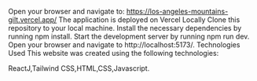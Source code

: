 Open your browser and navigate to: https://los-angeles-mountains-gilt.vercel.app/
The application is deployed on Vercel 
Locally
Clone this repository to your local machine.
Install the necessary dependencies by running npm install.
Start the development server by running npm run dev.
Open your browser and navigate to http://localhost:5173/.
Technologies Used
This website was created using the following technologies:

ReactJ,Tailwind CSS,HTML,CSS,Javascript.

